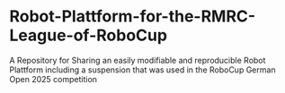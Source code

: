 # Robot-Plattform-for-the-RMRC-League-of-RoboCup
A Repository for Sharing an easily modifiable and reproducible Robot Plattform including a suspension that was used in the RoboCup German Open 2025 competition
